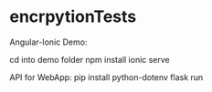 # encrpytionTests


Angular-Ionic Demo:

cd into demo folder 
npm install 
ionic serve 



API for WebApp:
pip install python-dotenv
flask run 
